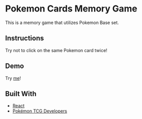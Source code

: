 # Pokemon Cards Memory Game
This is a memory game that utilizes Pokemon Base set.

## Instructions
Try not to click on the same Pokemon card twice!

## Demo
Try [me]()!

## Built With
- [React](https://reactjs.org)
- [Pokémon TCG Developers](https://pokemontcg.io)